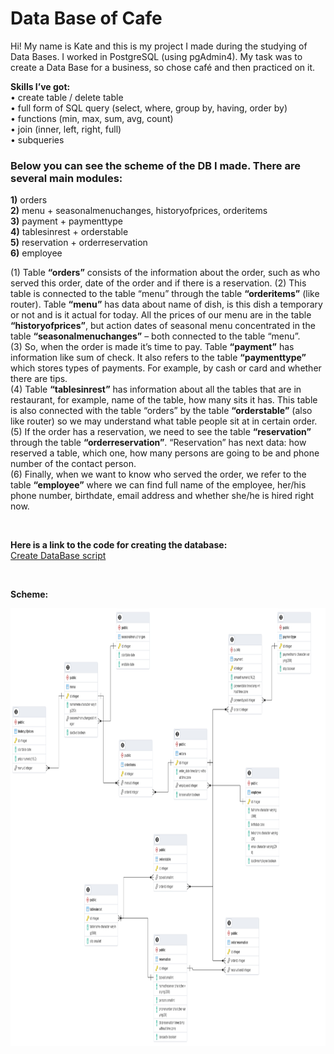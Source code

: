 # Data Base of Cafe
Hi! My name is Kate and this is my project I made during the studying of Data Bases. I worked in PostgreSQL (using pgAdmin4).
My task was to create a Data Base for a business, so chose café and then practiced on it.

**Skills I’ve got:**
<br>•	create table / delete table
<br>•	full form of SQL query (select, where, group by, having, order by)
<br>•	functions (min, max, sum, avg, count)
<br>•	join (inner, left, right, full)
<br>•	subqueries


### Below you can see the scheme of the DB I made. There are several main modules:
**1)**	orders
<br>**2)**	menu + seasonalmenuchanges, historyofprices, orderitems
<br>**3)**	payment + paymenttype
<br>**4)**	tablesinrest + orderstable
<br>**5)**	reservation + orderreservation
<br>**6)**	employee


(1) Table **“orders”** consists of the information about the order, such as who served this order, date of the order and if there is a reservation. (2) This table is connected to the table “menu” through the table **“orderitems”** (like router). Table **“menu”** has data about name of dish, is this dish a temporary or not and is it actual for today. All the prices of our menu are in the table **“historyofprices”**, but action dates of seasonal menu concentrated in the table **“seasonalmenuchanges”** – both connected to the table “menu”. 
<br>(3) So, when the order is made it’s time to pay. Table **“payment”** has information like sum of check. It also refers to the table **“paymenttype”** which stores types of payments. For example, by cash or card and whether there are tips.
<br>(4) Table **“tablesinrest”** has information about all the tables that are in restaurant, for example, name of the table, how many sits it has. This table is also connected with the table “orders” by the table **“orderstable”** (also like router) so we may understand what table people sit at in certain order.
<br>(5) If the order has a reservation, we need to see the table **“reservation”** through the table **“orderreservation”**. “Reservation” has next data: how reserved a table, which one, how many persons are going to be and phone number of the contact person.
<br>(6) Finally, when we want to know who served the order, we refer to the table **“employee”** where we can find full name of the employee, her/his phone number, birthdate, email address and whether she/he is hired right now.

<br>

**Here is a link to the code for creating the database:**
<br>[Create DataBase script](DataBase_Cafe_Create.sql)

<br>

**Scheme:**
<div align="center"><img height="700" src="Tables.pgerd.png"  /></div> 
